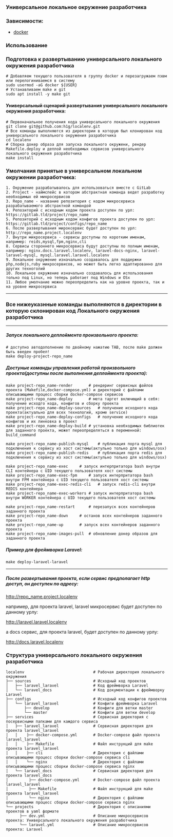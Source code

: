 ### Универсальное локальное окружение разработчика
### Зависимости:
 - [docker](https://docs.docker.com/install/)
### Использование
### Подготовка к развертыванию универсального локального окружения разработчика
```shell
# Добавляем текущего пользователя в группу docker и перезагружаем пэвм или перелогиниваемся в систему
sudo usermod -aG docker ${USER}
# Устанавливаем make и git
sudo apt install -y make git
```
#### Универсальный сценарий развертывания универсального локального окружения разработчика:
```shell
# Первоначальное получения кода универсального локального окружения
git clone git@github.com:h1g/localenv.git
# Все команды выполняются из директории в которую был клонирован код универсального локального окружения разработчика
cd localenv
# Сборка докер образа для запуска локального окружени, рендер Makefile.deploy и деплой необходимых сервисов универсального локального окружения разработчика
make install
```
### Умолчания принятые в универсальном локальном окружении разработчика:
```shell
1. Окружение разрабатывалось для использоваться вместе с GitLab
2. Project - наймспейс в котором абстрактная команда ведет разработку необходимых ей микросервисов
3. Repo_name - название репозитория с кодом микросервиса разрабатываемого абстрактной командой
4. Репозиторий с исходным кодом проекта доступен по урл: https://gitlab.tld/project/repo_name
5. Репозиторий с исходным кодом конфигов проекта доступен по урл: https://gitlab.tld/project/configs/repo_name
6. После развертывания мироксервис будет доступен по урл: http://repo_name.project.localenv
7. Внутри микросервиса - сервисы доступны по коротким именам, например: reids,mysql,fpm,nginx,cli
8. Сервисы стороннего микросервиса будут доступны по полным именам, например: nginx.docs.laravel.localenv, laravel-docs-nginx, laravel-laravel-mysql, mysql.laravel.laravel.localenv
9. Локальное окружение изначально создавалось для поддержки php,nodejs,ruby микросервисов, но может быть легко адаптированно для других техноголий
10. Локальное окружение изначально создавалось для использования только под Linux, но теперь работает под Windows и OSx
11. Любое умолчание можно переопределить как на уровне проекта, так и на уровне микросервиса
```

-----------------
### Все нижеуказнные команды выполняются в директории в которую склонирован код Локального окружения разработчика
-----------------

##### Запуск локального деплоймента произвольного проекта:
```shell
# доступно автодополнение по двойному нажатию TAB, после make должен быть введен пробел!
make deploy-project-repo_name
```

##### Достуные команды управления работой произвольного проекта(доступны после выполнения деплоймента проекта):
```shell
make project-repo_name-render		# рендеринг сервисных файлов проекта (Makefile,docker-compose.yml) и директорий с файлами описывающими процесс сборки docker-compose сервисов
make project-repo_name-deploy		# мета таргет включющий в себя: получение исходго кода, конфигов и сборку проекта
make project-repo_name-deploy-sources	# получение исходного кода проекта(актуально для всех технологий, кроме service)
make project-repo_name-deploy-configs	# получение исходного кода конфигов и их линковка в проект
make project-repo_name-deploy-build	# установка необходимых библиотек для заданного проекта, может переопределяться в переменной: build_command

make project-repo_name-publish-mysql	# публикация порта mysql для подключения к сервису из хост системы(актульно только для windows/osx)
make project-repo_name-publish-redis	# публикация порта redis для подключения к сервису из хост системы(актульно только для windows/osx)

make project-repo_name-exec		# запуск интерпритатора bash внутри CLI контейнера c UID текущего пользователя хост системы
make project-repo_name-exec-fpm		# запуск интерпритатора bash внутри FPM контейнера c UID текущего пользователя хост системы
make project-repo_name-exec-redis-cli	# запуск redis-cli внутри REDIS контейнера
make project-repo_name-exec-workers	# запуск интерпритатора bash внутри WORKER контейнера c UID текущего пользователя хост системы

make project-repo_name-restart		# перезапуск всех контейнеров заданного проекта
make project-repo_name-down		# останов всех контейнеров заданного проекта
make project-repo_name-up		# запуск всех контейнеров заданного проекта
make project-repo_name-images-pull	# обновление докер образов для заданного проекта
```
##### Пример для фреймворка Laravel: 
```shell
make deploy-laravel-laravel
```
-----------------
##### После развертывания проекта, если сервис предполагает http доcтуп, он доступен по адресу:
http://repo_name.project.localenv

например, для проекта laravel, laravel микросервис будет доступен по данному урлу:

http://laravel.laravel.localenv

а docs сервис, для проекта laravel, будет доступен по данному урлу:

http://docs.laravel.localenv

### Структура универсального локального окружения разработчика
```shell
localenv                              # Рабочая директория локального окружения
├── sources                           # Исходный код проектов
│   ├── laravel_laravel               # Код фреймворка Laravel
│   └── laravel_docs                  # Код документации к фреймворку Laravel
├── configs                           # Исходный код конфигов проектов
│   └── laravel_laravel               # Конфиги фреймворка Laravel
│       ├── develop                   # Конфиги для ветки master
│       └── master                    # Конфиги для ветки develop
├── services                          # Сервисная директория с посервисными папками для каждого сервиса
│   ├── laravel_laravel               # Сервисная директория для проекта laravel_laravel
│   │    ├── docker-compose.yml       # Docker-compose файл проекта laravel_laravel
│   │    ├── Makefile                 # Файл инструкций для make проекта laravel_laravel
│   │    ├── cli                      # Директория с файлами описывающими процесс сборки docker-compose сервиса cli
│   │    └── nginx                    # Директория с файлами описывающими процесс сборки docker-compose сервиса nginx
│   └── laravel_docs                  # Сервисная директория для проекта laravel_docs
│         ├── docker-compose.yml      # Docker-compose файл проекта laravel_laravel
│         ├── Makefile                # Файл инструкций для make проекта laravel_laravel
│         └── nginx                   # Директория с файлами описывающими процесс сборки docker-compose сервиса nginx
└── projects                          # Директория с описаниями проектов в yaml формате
      ├── dev.yml                     # Описание микросервисов проекта: Универсального локального окружения разработчика
      └── laravel.yml                 # Описание микросервисов проекта: Laravel
